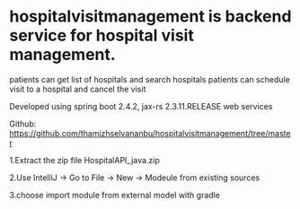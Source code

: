 # hospitalvisitmanagement is backend service for hospital visit management.
patients can get list of hospitals and search hospitals
patients can schedule visit to a hospital and cancel the visit

Developed using spring boot 2.4.2, jax-rs 2.3.11.RELEASE web services

Github: https://github.com/thamizhselvananbu/hospitalvisitmanagement/tree/master

1.Extract the zip file HospitalAPI_java.zip

2.Use IntelliJ -> Go to File -> New -> Modeule from existing sources

3.choose import module from external model with gradle



